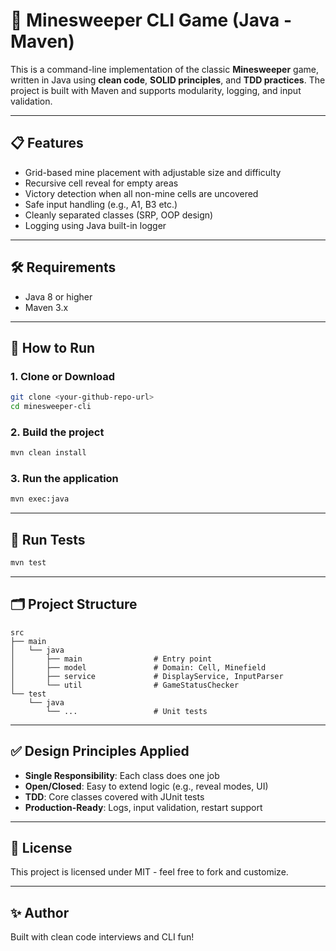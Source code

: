 # 🧨 Minesweeper CLI Game (Java - Maven)

This is a command-line implementation of the classic **Minesweeper** game, written in Java using **clean code**, **SOLID principles**, and **TDD practices**. The project is built with Maven and supports modularity, logging, and input validation.

---

## 📋 Features

- Grid-based mine placement with adjustable size and difficulty
- Recursive cell reveal for empty areas
- Victory detection when all non-mine cells are uncovered
- Safe input handling (e.g., A1, B3 etc.)
- Cleanly separated classes (SRP, OOP design)
- Logging using Java built-in logger

---

## 🛠 Requirements

- Java 8 or higher
- Maven 3.x

---

## 🚀 How to Run

### 1. Clone or Download

```bash
git clone <your-github-repo-url>
cd minesweeper-cli
```

### 2. Build the project

```bash
mvn clean install
```

### 3. Run the application

```bash
mvn exec:java
```

---

## 🧪 Run Tests

```bash
mvn test
```

---

## 🗂️ Project Structure

```
src
├── main
│   └── java
│       ├── main                # Entry point
│       ├── model               # Domain: Cell, Minefield
│       ├── service             # DisplayService, InputParser
│       └── util                # GameStatusChecker
└── test
    └── java
        └── ...                 # Unit tests
```

---

## ✅ Design Principles Applied

- **Single Responsibility**: Each class does one job
- **Open/Closed**: Easy to extend logic (e.g., reveal modes, UI)
- **TDD**: Core classes covered with JUnit tests
- **Production-Ready**: Logs, input validation, restart support

---

## 📃 License

This project is licensed under MIT - feel free to fork and customize.

---

## ✨ Author

Built with  clean code interviews and CLI fun!

